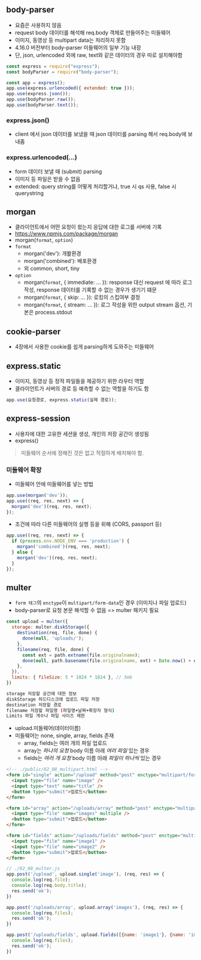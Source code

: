 ## body-parser
- 요즘은 사용하지 않음 
- request body 데이터를 해석해 req.body 객체로 만들어주는 미들웨어
- 이미지, 동영상 등 multipart data는 처리하지 못함
- 4.16.0 버전부터 body-parser 미들웨어의 일부 기능 내장
- 단, json, urlencoded 외에 raw, text와 같은 데이터의 경우 따로 설치해야함
```js
const express = require("express");
const bodyParser = require("body-parser");

const app = express();
app.use(express.urlencoded({ extended: true }));
app.use(express.json());
app.use(bodyParser.raw());
app.use(bodyParser.text());
```
### express.json()
- client 에서 json 데이터를 보냈을 때 json 데이터를 parsing 해서 req.body에 보내줌
### express.urlencoded(...)
- form 데이터 보낼 때 (submit) parsing
- 이미지 등 파일은 받을 수 없음
- extended: query string를 어떻게 처리할거냐, true 시 qs 사용, false 시 querystring
## morgan
- 클라이언트에서 어떤 요청이 왔는지 응답에 대한 로그를 서버에 기록
- https://www.npmjs.com/package/morgan
- morgan(`format`, `option`)
- `format`
  - morgan('dev'): 개봘환경
  - morgan('combined'): 배포환경
  - 외 common, short, tiny
- `option`
  - morgan(`format`, { immediate: ... }): response 대신 request 에 따라 로그 작성, response 데이터를 기록할 수 없는 경우가 생기기 떄문
  - morgan(`format`, { skip: ... }): 로킹의 스킵여부 결정
  - morgan(`format`, { stream: ... }): 로그 작성을 위한 output stream 옵션, 기본은 process.stdout
## cookie-parser
- 4장에서 사용한 cookie를 쉽게 parsing하게 도와주는 미들웨어
## express.static
- 이미지, 동영상 등 정적 파일들을 제공하기 위한 라우터 역할
- 클라이언트가 서버의 경로 등 예측할 수 없는 역할을 하기도 함
```js
app.use(요청경로, express.static(실제 경로));
```
## express-session
- 사용자에 대한 고유한 세션을 생성, 개인의 저장 공간이 생성됨
- express()

> 미들웨어 순서에 정해진 것은 없고 적절하게 배치해야 함.

### 미들웨어 확장
- 미들웨어 안에 미들웨어를 넣는 방법
```js
app.use(morgan('dev'));
app.use((req, res, next) => {
  morgan('dev')(req, res, next);
});
```
- 조건에 따라 다른 미들웨어의 실행 등을 위해 (CORS, passport 등)
```js
app.use((req, res, next) => {
  if (process.env.NODE_ENV === 'production') {
    morgan('combined')(req, res, next);
  } else {
    morgan('dev')(req, res, next);
  }
});
```
## multer
- `form 태그`의 `enctype`이 `multipart/form-data`인 경우 (이미지나 파일 업로드)
- body-parser로 요청 본문 해석할 수 없음 => multer 패키지 필요
```js
const upload = multer({
  storage: multer.diskStorage({
    destination(req, file, done) {
      done(null, 'uploads/');
    },
    filename(req, file, done) {
      const ext = path.extname(file.originalname);
      done(null, path.basename(file.originalname, ext) + Date.now() + ext);
    },
  }),
  limits: { fileSize: 5 * 1024 * 1024 }, // 5mb
})
```
```bash
storage 저장할 공간에 대한 정보
diskStorage 하드디스크에 업로드 파일 저장
destination 저장할 경로
filename 저장할 파일명 (파일명+날짜+확장자 형식)
Limits 파일 개수나 파일 사이즈 제한
```
- upload.미들웨어(데이터이름)
- 미들웨어는 none, single, array, fields 존재
  - array, fields는 여러 개의 파일 업로드
  - array는 *하나의 요청* body 이름 아래 *여러 파일* 있는 경우
  - fields는 *여러 개 요청* body 이름 아래 *파일이 하나씩* 있는 경우
```html
<!-- ./public/02_08_multipart.html -->
<form id="single" action="/upload" method="post" enctype="multipart/form-data">
  <input type="file" name="image" />
  <input type="text" name="title" />
  <button type="submit">업로드</button>
</form>

<form id="array" action="/uploads/array" method="post" enctype="multipart/form-data">
  <input type="file" name="images" multiple />
  <button type="submit">업로드</button>
</form>

<form id="fields" action="/uploads/fields" method="post" enctype="multipart/form-data">
  <input type="file" name="image1" />
  <input type="file" name="image2" />
  <button type="submit">업로드</button>
</form>
```
```js
// ./02_08_multer.js
app.post('/upload', upload.single('image'), (req, res) => {
  console.log(req.file);
  console.log(req.body.title);
  res.send('ok');
})

app.post('/uploads/array', upload.array('images'), (req, res) => {
  console.log(req.files);
  res.send('ok');
})

app.post('/uploads/fields', upload.fields([{name: 'image1'}, {name: 'image2'}]), (req, res) => {
  console.log(req.files);
  res.send('ok');
})
```